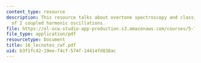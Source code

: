 ```yaml
---
content_type: resource
description: This resource talks about overtone spectroscopy and classical treatment
  of 2 coupled harmonic oscillations.
file: https://ol-ocw-studio-app-production.s3.amazonaws.com/courses/5-74-introductory-quantum-mechanics-ii-spring-2004/b3f1fc4219eef4cf574f14414fd838ac_16_lecnotes_rwf.pdf
file_type: application/pdf
resourcetype: Document
title: 16_lecnotes_rwf.pdf
uid: b3f1fc42-19ee-f4cf-574f-14414fd838ac
---
```

